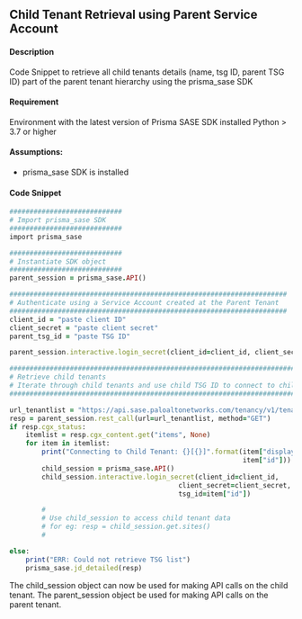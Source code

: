 ## Child Tenant Retrieval using Parent Service Account

#### Description
Code Snippet to retrieve all child tenants details (name, tsg ID, parent TSG ID) part of the parent tenant hierarchy using the prisma_sase SDK

#### Requirement
Environment with the latest version of Prisma SASE SDK installed
Python >  3.7 or higher

#### Assumptions:
- prisma_sase SDK is installed
  
#### Code Snippet
```ruby
############################
# Import prisma_sase SDK
############################
import prisma_sase

############################
# Instantiate SDK object
############################
parent_session = prisma_sase.API()

#####################################################################
# Authenticate using a Service Account created at the Parent Tenant
#####################################################################
client_id = "paste client ID"
client_secret = "paste client secret"
parent_tsg_id = "paste TSG ID"

parent_session.interactive.login_secret(client_id=client_id, client_secret=client_secret, tsg_id=parent_tsg_id)

######################################################################################
# Retrieve child tenants
# Iterate through child tenants and use child TSG ID to connect to child tenant
######################################################################################

url_tenantlist = "https://api.sase.paloaltonetworks.com/tenancy/v1/tenant_service_groups"
resp = parent_session.rest_call(url=url_tenantlist, method="GET")
if resp.cgx_status:
    itemlist = resp.cgx_content.get("items", None)
    for item in itemlist:
        print("Connecting to Child Tenant: {}[{}]".format(item["display_name"], 
                                                          item["id"]))
        child_session = prisma_sase.API()
        child_session.interactive.login_secret(client_id=client_id, 
                                          client_secret=client_secret, 
                                          tsg_id=item["id"])

        #
        # Use child_session to access child tenant data
        # for eg: resp = child_session.get.sites()
        #

else:
    print("ERR: Could not retrieve TSG list")
    prisma_sase.jd_detailed(resp)

```

The child_session object can now be used for making API calls on the child tenant. The parent_session object be used for making API calls on the parent tenant. 



